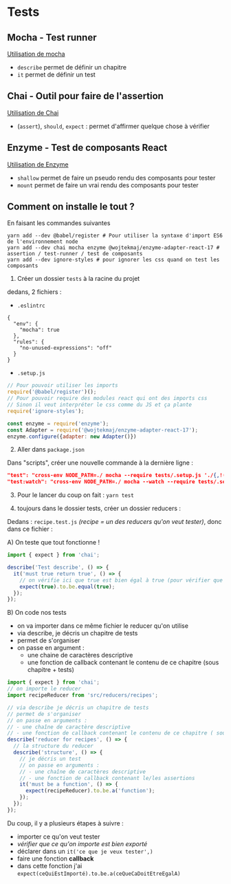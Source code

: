 # Tests

## Mocha - Test runner

[Utilisation de mocha](https://mochajs.org/)

- `describe` permet de définir un chapitre
- `it` permet de définir un test


## Chai - Outil pour faire de l'assertion

[Utilisation de Chai](https://www.chaijs.com/)

- (`assert`), `should`, `expect` : permet d'affirmer quelque chose à vérifier


## Enzyme - Test de composants React

[Utilisation de Enzyme](https://enzymejs.github.io/enzyme/)

- `shallow` permet de faire un pseudo rendu des composants pour tester
- `mount` permet de faire un vrai rendu des composants pour tester


## Comment on installe le tout ?

En faisant les commandes suivantes


```shell
yarn add --dev @babel/register # Pour utiliser la syntaxe d'import ES6 de l'environnement node
yarn add --dev chai mocha enzyme @wojtekmaj/enzyme-adapter-react-17 # assertion / test-runner / test de composants
yarn add --dev ignore-styles # pour ignorer les css quand on test les composants
```


1. Créer un dossier `tests` à la racine du projet

dedans, 2 fichiers :

- `.eslintrc`
```
{
  "env": {
    "mocha": true
  },
  "rules": {
    "no-unused-expressions": "off"
  }
}
```
- `.setup.js`
```js
// Pour pouvoir utiliser les imports
require('@babel/register')();
// Pour pouvoir require des modules react qui ont des imports css
// Sinon il veut interpréter le css comme du JS et ça plante
require('ignore-styles');

const enzyme = require('enzyme');
const Adapter = require('@wojtekmaj/enzyme-adapter-react-17');
enzyme.configure({adapter: new Adapter()})

```


2. Aller dans `package.json`

Dans "scripts", créer une nouvelle commande à la dernière ligne :

```JSON
"test": "cross-env NODE_PATH=./ mocha --require tests/.setup.js './{,!(node_modules)/**/}*.test.js'",
"test:watch": "cross-env NODE_PATH=./ mocha --watch --require tests/.setup.js './{,!(node_modules)/**/}*.test.js'"
```


3. Pour le lancer du coup on fait : `yarn test`


4. toujours dans le dossier tests, créer un dossier reducers :

Dedans : `recipe.test.js` _(recipe = un des reducers qu'on veut tester)_, donc dans ce fichier :

A) On teste que tout fonctionne !

```js
import { expect } from 'chai';

describe('Test describe', () => {
  it('must true return true', () => {
    // on vérifie ici que true est bien égal à true (pour vérifier que tout fonctionne)
    expect(true).to.be.equal(true);
  });
});

```

B) On code nos tests

- on va importer dans ce même fichier le reducer qu'on utilise
- via describe, je décris un chapitre de tests
- permet de s'organiser
- on passe en argument :
  - une chaine de caractères descriptive
  - une fonction de callback contenant le contenu de ce chapitre (sous chapitre + tests)


```js
import { expect } from 'chai';
// on importe le reducer
import recipeReducer from 'src/reducers/recipes';

// via describe je décris un chapitre de tests
// permet de s'organiser
// on passe en arguments :
// - une chaîne de caractère descriptive
// - une fonction de callback contenant le contenu de ce chapitre ( sous chapitre + tests )
describe('reducer for recipes', () => {
  // la structure du reducer
  describe('structure', () => {
    // je décris un test
    // on passe en arguments : 
    // - une chaîne de caractères descriptive
    // - une fonction de callback contenant le/les assertions
    it('must be a function', () => {
      expect(recipeReducer).to.be.a('function');
    });
  });
});
```

Du coup, il y a plusieurs étapes à suivre :

- importer ce qu'on veut tester
- _vérifier que ce qu'on importe est bien exporté_
- déclarer dans un `it('ce que je veux tester',)`
- faire une fonction **callback**
- dans cette fonction j'ai `expect(ceQuiEstImporté).to.be.a(ceQueCaDoitEtreEgalA)`